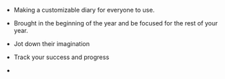  * Making a customizable diary for everyone to use.

 * Brought in the beginning of the year and be focused for the rest of your year.
 
 * Jot down their imagination 

 * Track your success and progress
 
 * 